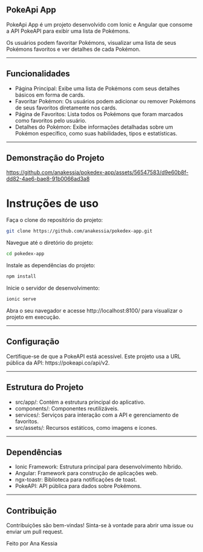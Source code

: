 ## PokeApi App
<p>PokeApi App é um projeto desenvolvido com Ionic e Angular que consome a API PokeAPI para exibir uma lista de Pokémons.</p>
<p>Os usuários podem favoritar Pokémons, visualizar uma lista de seus Pokémons favoritos e ver detalhes de cada Pokémon.</p>
<hr>

## Funcionalidades

- Página Principal: Exibe uma lista de Pokémons com seus detalhes básicos em forma de cards.
- Favoritar Pokémon: Os usuários podem adicionar ou remover Pokémons de seus favoritos diretamente nos cards.
- Página de Favoritos: Lista todos os Pokémons que foram marcados como favoritos pelo usuário.
- Detalhes do Pokémon: Exibe informações detalhadas sobre um Pokémon específico, como suas habilidades, tipos e estatísticas.
<hr>

## Demonstração do Projeto

https://github.com/anakessia/pokedex-app/assets/56547583/d9e60b8f-dd82-4ae6-bae8-91b0066ad3a8


# Instruções de uso

Faça o clone do repositório do projeto:
```sh
git clone https://github.com/anakessia/pokedex-app.git
```

Navegue até o diretório do projeto:
```sh
cd pokedex-app
```

Instale as dependências do projeto:
```sh
npm install
```
Inicie o servidor de desenvolvimento: 
```sh
ionic serve
```

Abra o seu navegador e acesse http://localhost:8100/ para visualizar o projeto em execução.
<hr>

## Configuração
<p>Certifique-se de que a PokeAPI está acessível. Este projeto usa a URL pública da API: https://pokeapi.co/api/v2.</p>
<hr>

## Estrutura do Projeto
- src/app/: Contém a estrutura principal do aplicativo.
- components/: Componentes reutilizáveis.
- services/: Serviços para interação com a API e gerenciamento de favoritos.
- src/assets/: Recursos estáticos, como imagens e ícones.
<hr>

## Dependências
- Ionic Framework: Estrutura principal para desenvolvimento híbrido.
- Angular: Framework para construção de aplicações web.
- ngx-toastr: Biblioteca para notificações de toast.
- PokeAPI: API pública para dados sobre Pokémons.
<hr>

## Contribuição
<p>Contribuições são bem-vindas! Sinta-se à vontade para abrir uma issue ou enviar um pull request.</p>

<p>Feito por Ana Kessia</p>

